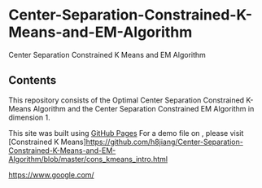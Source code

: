 # Center-Separation-Constrained-K-Means-and-EM-Algorithm
Center Separation Constrained K Means and EM Algorithm


## Contents
This repository consists of the Optimal Center Separation Constrained K-Means Algorithm and the Center Separation Constrained EM Algorithm in dimension 1.

This site was built using [GitHub Pages](https://pages.github.com/)
For a demo file on , please visit [Constrained K Means]https://github.com/h8jiang/Center-Separation-Constrained-K-Means-and-EM-Algorithm/blob/master/cons_kmeans_intro.html                        

https://www.google.com/
